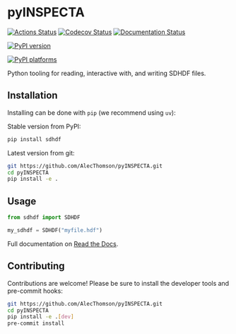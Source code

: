 # pyINSPECTA

[![Actions Status][actions-badge]][actions-link]
[![Codecov Status][codecov-badge]][codecov-link]
[![Documentation Status][rtd-badge]][rtd-link]

[![PyPI version][pypi-version]][pypi-link]

<!-- [![Conda-Forge][conda-badge]][conda-link] -->

[![PyPI platforms][pypi-platforms]][pypi-link]

<!-- [![GitHub Discussion][github-discussions-badge]][github-discussions-link] -->


<!-- prettier-ignore-start -->
[codecov-link]:             https://codecov.io/gh/AlecThomson/pyINSPECTA
[codecov-badge]:            https://codecov.io/gh/AlecThomson/pyINSPECTA/graph/badge.svg?token=7EARBRN20D
[actions-badge]:            https://github.com/AlecThomson/pyINSPECTA/workflows/CI/badge.svg
[actions-link]:             https://github.com/AlecThomson/pyINSPECTA/actions
[conda-badge]:              https://img.shields.io/conda/vn/conda-forge/sdhdf
[conda-link]:               https://github.com/conda-forge/sdhdf-feedstock
[github-discussions-badge]: https://img.shields.io/static/v1?label=Discussions&message=Ask&color=blue&logo=github
[github-discussions-link]:  https://github.com/AlecThomson/pyINSPECTA/discussions
[pypi-link]:                https://pypi.org/project/sdhdf/
[pypi-platforms]:           https://img.shields.io/pypi/pyversions/sdhdf
[pypi-version]:             https://img.shields.io/pypi/v/sdhdf
[rtd-badge]:                https://readthedocs.org/projects/sdhdf/badge/?version=latest
[rtd-link]:                 https://pyINSPECTA.readthedocs.io/en/latest/?badge=latest


<!-- prettier-ignore-end -->

Python tooling for reading, interactive with, and writing SDHDF files.

<!-- SPHINX-START -->
## Installation

Installing can be done with `pip` (we recommend using `uv`):

Stable version from PyPI:

```bash
pip install sdhdf
```

Latest version from git:

```bash
git https://github.com/AlecThomson/pyINSPECTA.git
cd pyINSPECTA
pip install -e .
```

## Usage

```python
from sdhdf import SDHDF

my_sdhdf = SDHDF("myfile.hdf")
```

Full documentation on [Read the Docs](https://pyinspecta.readthedocs.io/en/latest/).

## Contributing

Contributions are welcome! Please be sure to install the developer tools and pre-commit hooks:

```bash
git https://github.com/AlecThomson/pyINSPECTA.git
cd pyINSPECTA
pip install -e .[dev]
pre-commit install
```
